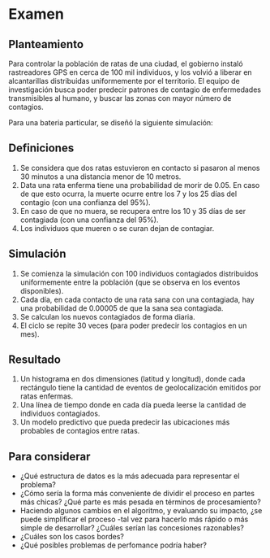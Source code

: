 # Examen

## Planteamiento

Para controlar la población de ratas de una ciudad, el gobierno instaló rastreadores GPS en cerca de 100 mil individuos, y los volvió a liberar en alcantarillas distribuidas uniformemente por el territorio.
El equipo de investigación busca poder predecir patrones de contagio de enfermedades transmisibles al humano, y buscar las zonas con mayor número de contagios.

Para una bateria particular, se diseñó la siguiente simulación: 

## Definiciones
1. Se considera que dos ratas estuvieron en contacto si pasaron al menos 30 minutos a una distancia menor de 10 metros. 
2. Data una rata enferma tiene una probabilidad de morir de 0.05. En caso de que esto ocurra, la muerte ocurre entre los 7 y los 25 días del contagio (con una confianza del 95%). 
3. En caso de que no muera, se recupera entre los 10 y 35 días de ser contagiada (con una confianza del 95%). 
4. Los individuos que mueren o se curan dejan de contagiar. 

## Simulación 
1. Se comienza la simulación con 100 individuos contagiados distribuidos uniformemente entre la población (que se observa en los eventos disponibles). 
2. Cada día, en cada contacto de una rata sana con una contagiada, hay una probabilidad de 0.00005 de que la sana sea contagiada. 
3. Se calculan los nuevos contagiados de forma diaria. 
4. El ciclo se repite 30 veces (para poder predecir los contagios en un mes). 

## Resultado 
1. Un histograma en dos dimensiones (latitud y longitud), donde cada rectángulo tiene la cantidad de eventos de geolocalización emitidos por ratas enfermas. 
2. Una línea de tiempo donde en cada día pueda leerse la cantidad de individuos contagiados.
3. Un modelo predictivo que pueda predecir las ubicaciones más probables de contagios entre ratas. 


## Para considerar
- ¿Qué estructura de datos es la más adecuada para representar el problema? 
- ¿Cómo sería la forma más conveniente de dividir el proceso en partes más chicas? ¿Qué parte es más pesada en términos de procesamiento? 
- Haciendo algunos cambios en el algoritmo, y evaluando su impacto, ¿se puede simplificar el proceso -tal vez para hacerlo más rápido o más simple de desarrollar? ¿Cuáles serían las concesiones razonables? 
- ¿Cuáles son los casos bordes? 
- ¿Qué posibles problemas de perfomance podría haber?
